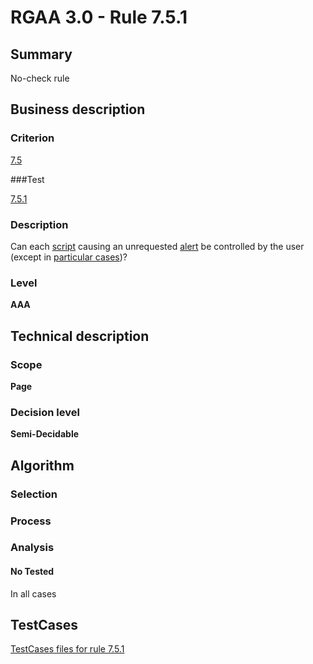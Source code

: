 # RGAA 3.0 -  Rule 7.5.1

## Summary

No-check rule

## Business description

### Criterion

[7.5](http://asqatasun.github.io/RGAA--3.0--EN/RGAA3.0_Criteria_English_version_v1.html#crit-7-5)

###Test

[7.5.1](http://asqatasun.github.io/RGAA--3.0--EN/RGAA3.0_Criteria_English_version_v1.html#test-7-5-1)

### Description
Can each <a href="http://asqatasun.github.io/RGAA--3.0--EN/RGAA3.0_Glossary_English_version_v1.html#mScript">script</a>
    causing an unrequested <a href="http://asqatasun.github.io/RGAA--3.0--EN/RGAA3.0_Glossary_English_version_v1.html#mAlerte">alert</a>
    be controlled by the user (except in <a title="Particular cases for criterion 7.5" href="http://asqatasun.github.io/RGAA--3.0--EN/RGAA3.0_Particular_cases_English_version_v1.html#cpCrit7-5">particular
  cases</a>)? 


### Level

**AAA**

## Technical description

### Scope

**Page**

### Decision level

**Semi-Decidable**

## Algorithm

### Selection

### Process

### Analysis

#### No Tested 

In all cases



##  TestCases 

[TestCases files for rule 7.5.1](https://github.com/Asqatasun/Asqatasun/tree/master/rules/rules-rgaa3.0/src/test/resources/testcases/rgaa30/Rgaa30Rule070501/) 


